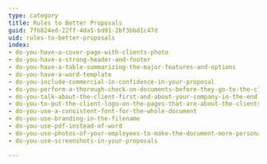 ```yaml
---
type: category
title: Rules to Better Proposals
guid: 7fb824ed-22ff-4da5-bd91-2bf3bbd1c47d
uid: rules-to-better-proposals
index:
- do-you-have-a-cover-page-with-clients-photo
- do-you-have-a-strong-header-and-footer
- do-you-have-a-table-summarizing-the-major-features-and-options
- do-you-have-a-word-template
- do-you-include-commercial-in-confidence-in-your-proposal
- do-you-perform-a-thorough-check-on-documents-before-they-go-to-the-client
- do-you-talk-about-the-client-first-and-about-your-company-in-the-end
- do-you-to-put-the-client-logo-on-the-pages-that-are-about-the-clients-project-only
- do-you-use-a-consistent-font-for-the-whole-document
- do-you-use-branding-in-the-filename
- do-you-use-pdf-instead-of-word
- do-you-use-photos-of-your-employees-to-make-the-document-more-personal
- do-you-use-screenshots-in-your-proposals

---
```

<p>​​<br></p>


